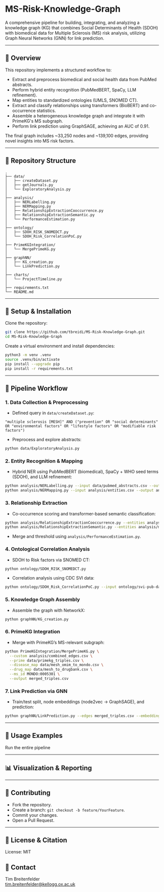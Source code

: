 # MS-Risk-Knowledge-Graph

A comprehensive pipeline for building, integrating, and analyzing a knowledge graph (KG) that combines Social Determinants of Health (SDOH) with biomedical data for Multiple Sclerosis (MS) risk analysis, utilizing Graph Neural Networks (GNN) for link prediction.

---

## 📖 Overview

This repository implements a structured workflow to:

- Extract and preprocess biomedical and social health data from PubMed abstracts.
- Perform hybrid entity recognition (PubMedBERT, SpaCy, LLM refinement).
- Map entities to standardized ontologies (UMLS, SNOMED CT).
- Extract and classify relationships using transformers (BioBERT) and co-occurrence statistics.
- Assemble a heterogeneous knowledge graph and integrate it with PrimeKG's MS subgraph.
- Perform link prediction using GraphSAGE, achieving an AUC of 0.91.

The final graph includes ~33,250 nodes and ~139,100 edges, providing novel insights into MS risk factors.

---

## 📁 Repository Structure
```
.
├── data/
│   ├── createDataset.py
│   ├── getJournals.py
│   └── ExploratoryAnalysis.py
│
├── analysis/
│   ├── NERLabelling.py
│   ├── NERMapping.py
│   ├── RelationshipExtractionCooccurrence.py
│   ├── RelationshipExtractionSemantic.py
│   └── PerformanceEstimation.py
│
├── ontology/
│   ├── SDOH_RISK_SNOMEDCT.py
│   └── SDOH_Risk_CorrelationPoC.py
│
├── PrimeKGIntegration/
│   └── MergePrimeKG.py
│
├── graphNN/
│   ├── KG_creation.py
│   └── LinkPrediction.py
│
├── charts/
│   └── ProjectTimeline.py
│
├── requirements.txt
└── README.md
```

---

## 🚀 Setup & Installation

Clone the repository:
```bash
git clone https://github.com/tbreidi/MS-Risk-Knowledge-Graph.git
cd MS-Risk-Knowledge-Graph
```

Create a virtual environment and install dependencies:
```bash
python3 -m venv .venv
source .venv/bin/activate
pip install --upgrade pip
pip install -r requirements.txt
```

---

## 🔄 Pipeline Workflow

### 1. Data Collection & Preprocessing
- Defined query in `data/createDataset.py`:
```
"multiple sclerosis [MESH]" AND ("prevention" OR "social determinants" OR "environmental factors" OR "lifestyle factors" OR "modifiable risk factors")
```
- Preprocess and explore abstracts:
```bash
python data/ExploratoryAnalysis.py
```

### 2. Entity Recognition & Mapping
- Hybrid NER using PubMedBERT (biomedical), SpaCy + WHO seed terms (SDOH), and LLM refinement:
```bash
python analysis/NERLabelling.py --input data/pubmed_abstracts.csv --output analysis/entities.csv
python analysis/NERMapping.py --input analysis/entities.csv --output analysis/mapped_entities.csv
```

### 3. Relationship Extraction
- Co-occurrence scoring and transformer-based semantic classification:
```bash
python analysis/RelationshipExtractionCooccurrence.py --entities analysis/mapped_entities.csv --output analysis/cooc_edges.csv
python analysis/RelationshipExtractionSemantic.py --entities analysis/mapped_entities.csv --output analysis/semantic_edges.csv
```
- Merge and threshold using `analysis/PerformanceEstimation.py`.

### 4. Ontological Correlation Analysis
- SDOH to Risk factors via SNOMED CT:
```bash
python ontology/SDOH_RISK_SNOMEDCT.py
```
- Correlation analysis using CDC SVI data:
```bash
python ontology/SDOH_Risk_CorrelationPoC.py --input ontology/svi-pub-data.csv
```

### 5. Knowledge Graph Assembly
- Assemble the graph with NetworkX:
```bash
python graphNN/KG_creation.py
```

### 6. PrimeKG Integration
- Merge with PrimeKG’s MS-relevant subgraph:
```bash
python PrimeKGIntegration/MergePrimeKG.py \
  --custom analysis/combined_edges.csv \
  --prime data/primekg_triples.csv \
  --disease_map data/mesh_omim_to_mondo.csv \
  --drug_map data/mesh_to_drugbank.csv \
  --ms_id MONDO:0005301 \
  --output merged_triples.csv
```

### 7. Link Prediction via GNN
- Train/test split, node embeddings (node2vec → GraphSAGE), and prediction:
```bash
python graphNN/LinkPrediction.py --edges merged_triples.csv --embeddings node2vec.emb --output predictions.csv
```

---

## 📌 Usage Examples

Run the entire pipeline

---

## 📊 Visualization & Reporting

---

## 🤝 Contributing

- Fork the repository.
- Create a branch: `git checkout -b feature/YourFeature`.
- Commit your changes.
- Open a Pull Request.

---

## 📜 License & Citation

License: MIT

## 📧 Contact

Tim Breitenfelder  
[tim.breitenfelder@kellogg.ox.ac.uk](mailto:tim.breitenfelder@kellogg.ox.ac.uk)